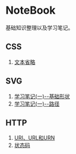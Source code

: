 # NoteBook

基础知识整理以及学习笔记。

## CSS
1. [文本省略](./CSS/textEllipsis.md)

## SVG
1. [学习笔记(一)--基础形状](./SVG/SVG学习笔记(一).md)
2. [学习笔记(一)--路径](./SVG/SVG学习笔记(二).md)

## HTTP
1. [URI、URL和URN](./Http/URI-URL-URN的关系.md)
2. [状态码](./Http/状态码.md)
